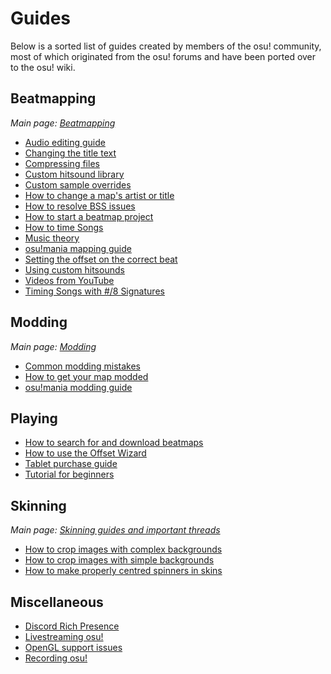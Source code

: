 # Guides

Below is a sorted list of guides created by members of the osu! community, most of which originated from the osu! forums and have been ported over to the osu! wiki.

## Beatmapping

*Main page: [Beatmapping](/wiki/Beatmapping)*

- [Audio editing guide](Audio_Editing)
- [Changing the title text](/wiki/Beatmap/Title_text#changing-title-text)
- [Compressing files](Compressing_files)
- [Custom hitsound library](Custom_Hitsound_Library)
- [Custom sample overrides](Custom_Sample_Overrides)
- [How to change a map's artist or title](Changing_the_Artist_or_Title)
- [How to resolve BSS issues](BSS_Issues)
- [How to start a beatmap project](Starting_a_Beatmap_Project)
- [How to time Songs](How_to_Time_Songs)
- [Music theory](/wiki/Music_theory)
- [osu!mania mapping guide](osu!mania_Mapping_Guide)
- [Setting the offset on the correct beat](Setting_the_Offset_on_the_Correct_Beat)
- [Using custom hitsounds](Using_custom_hitsounds)
- [Videos from YouTube](Videos_from_YouTube)
- [Timing Songs with #/8 Signatures](Timing_Songs_With_8-Signatures)

## Modding

*Main page: [Modding](/wiki/Modding)*

- [Common modding mistakes](Common_modding_mistakes)
- [How to get your map modded](Getting_Your_Map_Modded)
- [osu!mania modding guide](osu!mania_modding_guide)

## Playing

- [How to search for and download beatmaps](Searching_and_Downloading_Beatmaps)
- [How to use the Offset Wizard](How_to_Use_the_Offset_Wizard)
- [Tablet purchase guide](Tablet_Purchase)
- [Tutorial for beginners](Beginner's_Tutorial)

## Skinning

*Main page: [Skinning guides and important threads](/wiki/Skinning/Guides_and_important_threads)*

- [How to crop images with complex backgrounds](Cropping_with_Complex_Backgrounds)
- [How to crop images with simple backgrounds](Cropping_with_Simple_Backgrounds)
- [How to make properly centred spinners in skins](Making_Properly_Centred_Spinners)

## Miscellaneous

- [Discord Rich Presence](Discord_Rich_Presence)
- [Livestreaming osu!](Livestreaming_osu!)
- [OpenGL support issues](OpenGL_Support_Issues)
- [Recording osu!](Recording_osu!)
